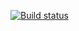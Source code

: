 [![Build status](https://ci.appveyor.com/api/projects/status/uhoywme1h1o4bh1g?svg=true)](https://ci.appveyor.com/project/ludzhev/bike2ride-webclient)
